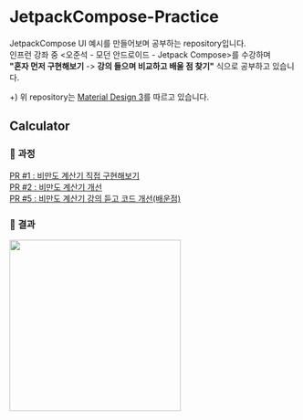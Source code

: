 # JetpackCompose-Practice
JetpackCompose UI 예시를 만들어보며 공부하는 repository입니다. </br>
인프런 강좌 중 <오준석 - 모던 안드로이드 - Jetpack Compose>를 수강하며 </br> **"혼자 먼저 구현해보기** -> **강의 들으며 비교하고 배울 점 찾기"** 식으로 공부하고 있습니다.

+) 위 repository는 [Material Design 3](https://developer.android.com/jetpack/androidx/releases/compose-material3?hl=ko)를 따르고 있습니다. 

## Calculator
### 📌 **과정**

[PR #1 : 비만도 계산기 직접 구현해보기](https://github.com/mjkim1019/JetpackCompose-Practice/pull/1) </br>
[PR #2 : 비만도 계산기 개선](https://github.com/mjkim1019/JetpackCompose-Practice/pull/2) </br>
[PR #5 : 비만도 계산기 강의 듣고 코드 개선(배운점)](https://github.com/mjkim1019/JetpackCompose-Practice/pull/5)

### 📌 **결과** </br>
<img src = "https://github.com/mjkim1019/JetpackCompose-Practice/assets/50831854/fe6b22a3-20b2-47d5-9fd4-c75d17fc57ec" width = 300>
